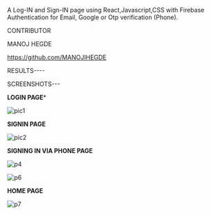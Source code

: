 A Log-IN and Sign-IN page using React,Javascript,CSS with Firebase Authentication for Email, Google or Otp verification (Phone).


CONTRIBUTOR

MANOJ HEGDE

https://github.com/MANOJIHEGDE

RESULTS----

SCREENSHOTS---

****LOGIN PAGE*****

![pic1](https://github.com/MANOJIHEGDE/Login-and-Sign-in-page-using-React-and-Firebase-Authentication./assets/116331003/b21ae041-15cb-4af5-b79e-c4ebfed5bf3e)


****SIGNIN PAGE****

![pic2](https://github.com/MANOJIHEGDE/Login-and-Sign-in-page-using-React-and-Firebase-Authentication./assets/116331003/7ec716b9-70ce-42f9-9402-a82964b43822)


****SIGNING IN VIA PHONE PAGE****

![p4](https://github.com/MANOJIHEGDE/Login-and-Sign-in-page-using-React-and-Firebase-Authentication./assets/116331003/070c8ac1-dbe7-4e29-92a2-5d675f9beaf6)

![p6](https://github.com/MANOJIHEGDE/Login-and-Sign-in-page-using-React-and-Firebase-Authentication./assets/116331003/01915fd0-919f-415e-ad03-05cd4b1c7de9)


****HOME PAGE****

![p7](https://github.com/MANOJIHEGDE/Login-and-Sign-in-page-using-React-and-Firebase-Authentication./assets/116331003/9f19b2a4-98fd-4dd1-a249-ece24191c75e)
